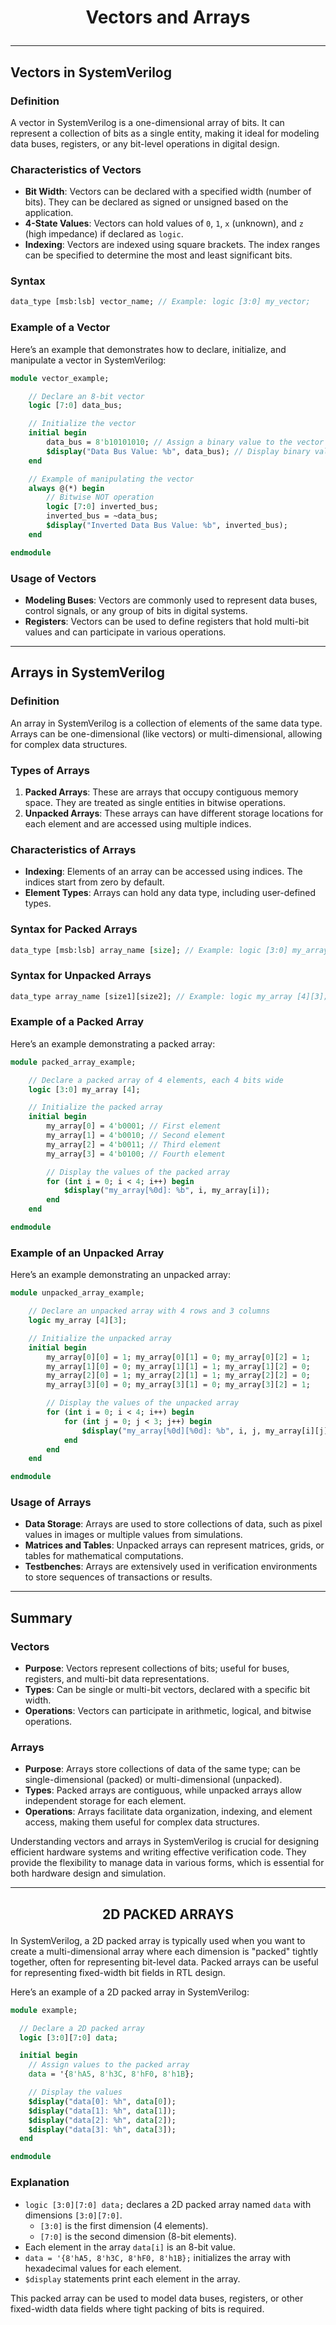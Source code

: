 # <p align = center> Vectors and Arrays </p>

---


## Vectors in SystemVerilog

### Definition
A vector in SystemVerilog is a one-dimensional array of bits. It can represent a collection of bits as a single entity, making it ideal for modeling data buses, registers, or any bit-level operations in digital design.

### Characteristics of Vectors
- **Bit Width**: Vectors can be declared with a specified width (number of bits). They can be declared as signed or unsigned based on the application.
- **4-State Values**: Vectors can hold values of `0`, `1`, `x` (unknown), and `z` (high impedance) if declared as `logic`.
- **Indexing**: Vectors are indexed using square brackets. The index ranges can be specified to determine the most and least significant bits.

### Syntax
```systemverilog
data_type [msb:lsb] vector_name; // Example: logic [3:0] my_vector;
```

### Example of a Vector
Here’s an example that demonstrates how to declare, initialize, and manipulate a vector in SystemVerilog:

```systemverilog
module vector_example;

    // Declare an 8-bit vector
    logic [7:0] data_bus;

    // Initialize the vector
    initial begin
        data_bus = 8'b10101010; // Assign a binary value to the vector
        $display("Data Bus Value: %b", data_bus); // Display binary value
    end

    // Example of manipulating the vector
    always @(*) begin
        // Bitwise NOT operation
        logic [7:0] inverted_bus;
        inverted_bus = ~data_bus;
        $display("Inverted Data Bus Value: %b", inverted_bus);
    end

endmodule
```

### Usage of Vectors
- **Modeling Buses**: Vectors are commonly used to represent data buses, control signals, or any group of bits in digital systems.
- **Registers**: Vectors can be used to define registers that hold multi-bit values and can participate in various operations.

---

## Arrays in SystemVerilog

### Definition
An array in SystemVerilog is a collection of elements of the same data type. Arrays can be one-dimensional (like vectors) or multi-dimensional, allowing for complex data structures.

### Types of Arrays
1. **Packed Arrays**: These are arrays that occupy contiguous memory space. They are treated as single entities in bitwise operations.
2. **Unpacked Arrays**: These arrays can have different storage locations for each element and are accessed using multiple indices.

### Characteristics of Arrays
- **Indexing**: Elements of an array can be accessed using indices. The indices start from zero by default.
- **Element Types**: Arrays can hold any data type, including user-defined types.

### Syntax for Packed Arrays
```systemverilog
data_type [msb:lsb] array_name [size]; // Example: logic [3:0] my_array [4];
```

### Syntax for Unpacked Arrays
```systemverilog
data_type array_name [size1][size2]; // Example: logic my_array [4][3];
```

### Example of a Packed Array
Here’s an example demonstrating a packed array:

```systemverilog
module packed_array_example;

    // Declare a packed array of 4 elements, each 4 bits wide
    logic [3:0] my_array [4];

    // Initialize the packed array
    initial begin
        my_array[0] = 4'b0001; // First element
        my_array[1] = 4'b0010; // Second element
        my_array[2] = 4'b0011; // Third element
        my_array[3] = 4'b0100; // Fourth element

        // Display the values of the packed array
        for (int i = 0; i < 4; i++) begin
            $display("my_array[%0d]: %b", i, my_array[i]);
        end
    end

endmodule
```

### Example of an Unpacked Array
Here’s an example demonstrating an unpacked array:

```systemverilog
module unpacked_array_example;

    // Declare an unpacked array with 4 rows and 3 columns
    logic my_array [4][3]; 

    // Initialize the unpacked array
    initial begin
        my_array[0][0] = 1; my_array[0][1] = 0; my_array[0][2] = 1;
        my_array[1][0] = 0; my_array[1][1] = 1; my_array[1][2] = 0;
        my_array[2][0] = 1; my_array[2][1] = 1; my_array[2][2] = 0;
        my_array[3][0] = 0; my_array[3][1] = 0; my_array[3][2] = 1;

        // Display the values of the unpacked array
        for (int i = 0; i < 4; i++) begin
            for (int j = 0; j < 3; j++) begin
                $display("my_array[%0d][%0d]: %b", i, j, my_array[i][j]);
            end
        end
    end

endmodule
```

### Usage of Arrays
- **Data Storage**: Arrays are used to store collections of data, such as pixel values in images or multiple values from simulations.
- **Matrices and Tables**: Unpacked arrays can represent matrices, grids, or tables for mathematical computations.
- **Testbenches**: Arrays are extensively used in verification environments to store sequences of transactions or results.

---

## Summary

### Vectors
- **Purpose**: Vectors represent collections of bits; useful for buses, registers, and multi-bit data representations.
- **Types**: Can be single or multi-bit vectors, declared with a specific bit width.
- **Operations**: Vectors can participate in arithmetic, logical, and bitwise operations.

### Arrays
- **Purpose**: Arrays store collections of data of the same type; can be single-dimensional (packed) or multi-dimensional (unpacked).
- **Types**: Packed arrays are contiguous, while unpacked arrays allow independent storage for each element.
- **Operations**: Arrays facilitate data organization, indexing, and element access, making them useful for complex data structures.

Understanding vectors and arrays in SystemVerilog is crucial for designing efficient hardware systems and writing effective verification code. They provide the flexibility to manage data in various forms, which is essential for both hardware design and simulation.

---
## <p align = center> 2D PACKED ARRAYS </p>
In SystemVerilog, a 2D packed array is typically used when you want to create a multi-dimensional array where each dimension is "packed" tightly together, often for representing bit-level data. Packed arrays can be useful for representing fixed-width bit fields in RTL design.

Here’s an example of a 2D packed array in SystemVerilog:

```systemverilog
module example;

  // Declare a 2D packed array
  logic [3:0][7:0] data;

  initial begin
    // Assign values to the packed array
    data = '{8'hA5, 8'h3C, 8'hF0, 8'h1B};

    // Display the values
    $display("data[0]: %h", data[0]);
    $display("data[1]: %h", data[1]);
    $display("data[2]: %h", data[2]);
    $display("data[3]: %h", data[3]);
  end

endmodule
```

### Explanation
- `logic [3:0][7:0] data;` declares a 2D packed array named `data` with dimensions `[3:0][7:0]`.
  - `[3:0]` is the first dimension (4 elements).
  - `[7:0]` is the second dimension (8-bit elements).
- Each element in the array `data[i]` is an 8-bit value.
- `data = '{8'hA5, 8'h3C, 8'hF0, 8'h1B};` initializes the array with hexadecimal values for each element.
- `$display` statements print each element in the array.

This packed array can be used to model data buses, registers, or other fixed-width data fields where tight packing of bits is required.
